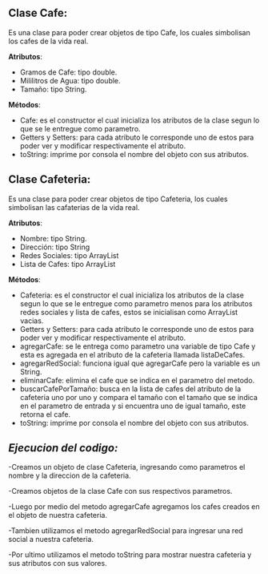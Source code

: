 **Clase Cafe**: 
- 
Es una clase para poder crear objetos de tipo Cafe, los cuales simbolisan los cafes de la vida real.

**Atributos**:
- Gramos de Cafe: tipo double.
- Mililitros de Agua: tipo double.
- Tamaño: tipo String.

**Métodos**:
- Cafe: es el constructor el cual inicializa los atributos de la clase segun lo que se le entregue como parametro.
- Getters y Setters: para cada atributo le corresponde uno de estos para poder ver y modificar respectivamente el atributo.
- toString: imprime por consola el nombre del objeto con sus atributos.

**Clase Cafeteria**: 
-
Es una clase para poder crear objetos de tipo Cafeteria, los cuales simbolisan las cafaterias de la vida real.

**Atributos**:
- Nombre: tipo String.
- Dirección: tipo String
- Redes Sociales: tipo ArrayList<String>
- Lista de Cafes: tipo ArrayList<Cafe>

**Métodos**:
- Cafeteria: es el constructor el cual inicializa los atributos de la clase segun lo que se le entregue como parametro menos para los atributos redes sociales y lista de cafes, estos se inicialisan como ArrayList vacias. 
- Getters y Setters: para cada atributo le corresponde uno de estos para poder ver y modificar respectivamente el atributo.
- agregarCafe: se le entrega como parametro una variable de tipo Cafe y esta es agregada en el atributo de la cafeteria llamada listaDeCafes.
- agregarRedSocial: funciona igual que agregarCafe pero la variable es un String.
- eliminarCafe: elimina el cafe que se indica en el parametro del metodo.
- buscarCafePorTamaño: busca en la lista de cafes del atributo de la cafeteria uno por uno y compara el tamaño con el tamaño que se indica en el parametro de entrada y si encuentra uno de igual tamaño, este retorna el cafe.
- toString: imprime por consola el nombre del objeto con sus atributos.

***Ejecucion del codigo:***
-

-Creamos un objeto de clase Cafeteria, ingresando como parametros el nombre y la direccion de la cafeteria.

-Creamos objetos de la clase Cafe con sus respectivos parametros.

-Luego por medio del metodo agregarCafe agregamos los cafes creados en el objeto de nuestra cafeteria.

-Tambien utilizamos el metodo agregarRedSocial para ingresar una red social a nuestra cafeteria. 

-Por ultimo utilizamos el metodo toString para mostrar nuestra cafeteria y sus atributos con sus valores.